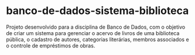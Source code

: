 # banco-de-dados-sistema-biblioteca
Projeto desenvolvido para a disciplina de Banco de Dados, com o objetivo de criar um sistema para gerenciar o acervo de livros de uma biblioteca pública, o cadastro de autores, categorias literárias, membros associados e o controle de empréstimos de obras.
